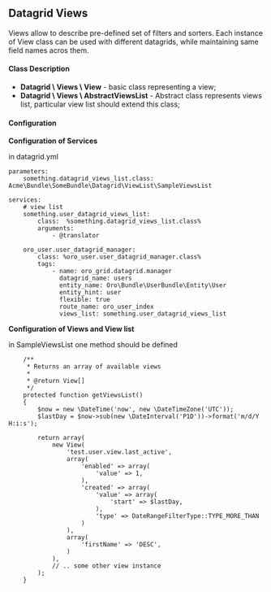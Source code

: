 Datagrid Views
-------

Views allow to describe pre-defined set of filters and sorters. Each instance of View class can be used with different datagrids, while maintaining same field names acros them.

#### Class Description

* **Datagrid \ Views \ View** - basic class representing a view;
* **Datagrid \ Views \ AbstractViewsList** - Abstract class represents views list, particular view list should extend this class;

#### Configuration

**Configuration of Services**

in datagrid.yml
```
parameters:
    something.datagrid_views_list.class:  Acme\Bundle\SomeBundle\Datagrid\ViewList\SampleViewsList

services:
    # view list
    something.user_datagrid_views_list:
        class:  %something.datagrid_views_list.class%
        arguments:
            - @translator

    oro_user.user_datagrid_manager:
        class: %oro_user.user_datagrid_manager.class%
        tags:
            - name: oro_grid.datagrid.manager
              datagrid_name: users
              entity_name: Oro\Bundle\UserBundle\Entity\User
              entity_hint: user
              flexible: true
              route_name: oro_user_index
              views_list: something.user_datagrid_views_list
```

**Configuration of Views and View list**

in SampleViewsList one method should be defined
```
    /**
     * Returns an array of available views
     *
     * @return View[]
     */
    protected function getViewsList()
    {
        $now = new \DateTime('now', new \DateTimeZone('UTC'));
        $lastDay = $now->sub(new \DateInterval('P1D'))->format('m/d/Y H:i:s');

        return array(
            new View(
                'test.user.view.last_active',
                array(
                    'enabled' => array(
                        'value' => 1,
                    ),
                    'created' => array(
                        'value' => array(
                            'start' => $lastDay,
                        ),
                        'type' => DateRangeFilterType::TYPE_MORE_THAN
                    )
                ),
                array(
                    'firstName' => 'DESC',
                )
            ),
            // .. some other view instance
        );
    }
```
